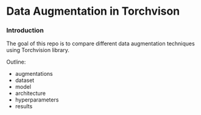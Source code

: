 # Data Augmentation in Torchvison

### Introduction
The goal of this repo is to compare different data augmentation techniques using Torchvision library.

 Outline:
 - augmentations
 - dataset
 - model
 - architecture
 - hyperparameters
 - results
